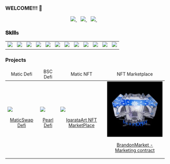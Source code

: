 ### WELCOME!!! 👋
<p align='center'>
    <a href="https://t.me/mdexpert">
      <img src="https://img.shields.io/badge/telegram-%230077B5.svg?&style=for-the-badge&logo=telegram&logoColor=white" />
    </a>&nbsp;&nbsp;
    <a href="https://www.linkedin.com/in/wang-weisan-2a6152197/">
      <img src="https://img.shields.io/badge/linkedin-%230077B5.svg?&style=for-the-badge&logo=linkedin&logoColor=white" />
    </a>&nbsp;&nbsp;
    <a href="mailto:mobiledev111118@gmail.com">
      <img src="https://img.shields.io/badge/email me-%231DA1F3.svg?&style=for-the-badge&logo=gmail&logoColor=white" />
    </a>&nbsp;&nbsp;
</p>

### 𝐒𝐤𝐢𝐥𝐥s
<table>
  <tr>
      <td><img src="https://github.com/mobiledev-111-118/profile/icons/icon_nft.png?raw=true" width="200"></td>
      <td><img src="https://github.com/mobiledev-111-118/profile/icons/icon_defi.png?raw=true" width="200"></td>
      <td><img src="https://github.com/mobiledev-111-118/profile/icons/icon_pancake.png?raw=true" width="200"></td>
      <td><img src="https://github.com/mobiledev-111-118/profile/icons/icon_solidity.png?raw=true" width="200"></td>
      <td><img src="https://github.com/mobiledev-111-118/profile/icons/icon_truffle.png?raw=true" width="200"></td>
      <td><img src="https://github.com/mobiledev-111-118/profile/icons/icon_metamask.png?raw=true" width="200"></td>
      <td><img src="https://github.com/mobiledev-111-118/profile/icons/icon_pivx.png?raw=true" width="200"></td>
      <td><img src="https://github.com/mobiledev-111-118/profile/icons/icon_bitcoin.png?raw=true" width="200"></td>
      <td><img src="https://cdn.iconscout.com/icon/free/png-128/javascript-1174950.png" width="200"></td>
      <td><img src="https://cdn.iconscout.com/icon/free/png-128/node-1174925.png" width="200"></td>
      <td><img src="https://cdn.iconscout.com/icon/free/png-128/react-1175109.png" width="200"></td>
      <td><img src="https://cdn.iconscout.com/icon/free/png-128/vue-282497.png" width="200"></td>
  </tr>  
</table>

### Projects
<table>
    <thead align="center">
        <tr>
            <td>Matic Defi</td>
            <td>BSC Defi</td>           
            <td>Matic NFT</td>
            <td>NFT Marketplace</td>
        </tr>
    </thead>
        <tr>
            <td>
                <a href="https://maticfront.web.app/farms">
                    <img src="https://github.com/mobiledev-111-118/profile/projects/maticswap.png?raw=true" width="200">
                    <p align="center">MaticSwap Defi</p>
                </a>
            </td>
            <td>
                <a href="https://pearl-frontend-v1.vercel.app/farms">
                    <img src="https://github.com/mobiledev-111-118/profile/projects/pearl.png?raw=true" width="200">
                    <p align="center">Pearl Defi</p>
                </a>
            </td>           
            <td>
                <a href="http://18.188.94.167:5000/">
                    <img src="https://github.com/mobiledev-111-118/profile/projects/IgarataArtNFT.png?raw=true" width="200">
                    <p align="center">IgarataArt NFT MarketPlace</p>
                </a>
            </td>
            <td>
                <a href="https://github.com/kroim/BrandonMarketing-Contract">
                    <img src="https://github.com/mobiledev-111-118/profile/blob/master/projects/NFT_BrandonMarket.png?raw=true" width="200">
                    <p align="center">BrandonMarket - Marketing contract</p>
                </a>
            </td>                      
        </tr>       
</table>
<!--
**mobiledev-111-118/mobiledev-111-118** is a ✨ _special_ ✨ repository because its `README.md` (this file) appears on your GitHub profile.

Here are some ideas to get you started:

- 🔭 I’m currently working on ...
- 🌱 I’m currently learning ...
- 👯 I’m looking to collaborate on ...
- 🤔 I’m looking for help with ...
- 💬 Ask me about ...
- 📫 How to reach me: ...
- 😄 Pronouns: ...
- ⚡ Fun fact: ...
-->
